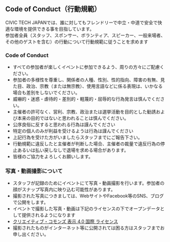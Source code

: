 Code of Conduct（行動規範）
---

CIVIC TECH JAPANでは、誰に対してもフレンドリーで中立・中道で安全で快適な環境を提供できる事を目指しています。  
参加者全員（スタッフ、スポンサー、ボランティア、スピーカー、一般来場者、その他のゲストを含む）の行動について行動規範に従うことを求めます

### Code of Conduct
* すべての参加者が楽しくイベントに参加できるよう、周りの方々にご配慮ください。
* 参加者の多様性を尊重し、関係者の人種、性別、性的指向、障害の有無、見た目、政治、宗教（または無宗教）、使用言語などに係る表現は、いかなる場合も差別をしないでください。
* 威嚇的・迷惑・虐待的・差別的・軽蔑的・屈辱的な行為発言は慎んでください。
* 主催者の許可なく、営利、宗教、政治または選挙活動を目的とした勧誘および本来の目的ではないと思われることは慎んでください。
* 公序良俗に反すると思われる行為は謹んでください
* 特定の個人のみが利益を受けるようは行為は謹んでください
* 上記行為を受けた方がいましたらスタッフまでにご報告下さい。
* 行動規範に違反したと主催者が判断した場合、主催者の裁量で違反行為の停止あるいは払い戻しなしで退場を求める場合があります。
* 皆様のご協力をよろしくお願いします。

### 写真・動画撮影について
* スタッフが記録のためにイベントにて写真・動画撮影を行います。参加者の顔がスナップ写真内に映り込む可能性があります。
* 撮影された写真につきましては、WebサイトやFacebook等のSNS、ブログで公開をします。
* イベントで撮影した写真・動画は下記のライセンスの下でオープンデータとして提供されるようになります
* [クリエイティブ・コモンズ 表示 4.0 国際 ライセンス](https://creativecommons.org/licenses/by/4.0/deed.ja)
* 撮影されたものがインターネット等に公開されては困る方はスタッフまでお申し出ください。
